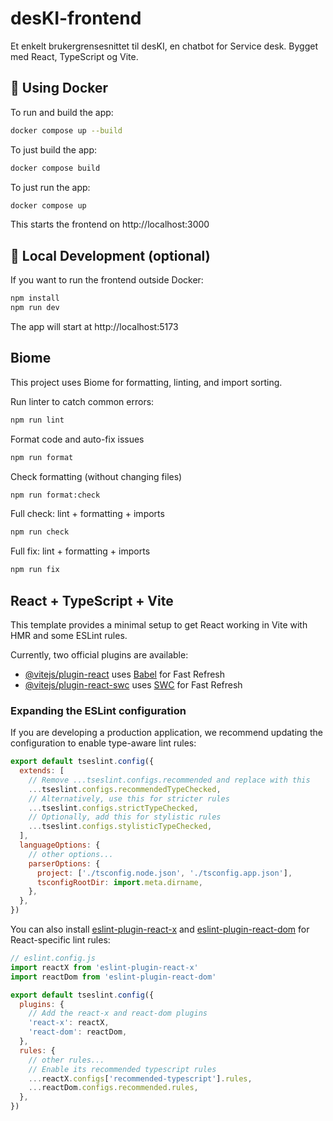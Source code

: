 # desKI-frontend
Et enkelt brukergrensesnittet til desKI, en chatbot for Service desk.
Bygget med React, TypeScript og Vite.

## 🐳 Using Docker
To run and build the app:
```bash
docker compose up --build
```

To just build the app:

```bash
docker compose build
```
To just run the app:

```bash
docker compose up
```

This starts the frontend on http://localhost:3000

## 🧪 Local Development (optional)

If you want to run the frontend outside Docker:

```bash
npm install
npm run dev
```
The app will start at http://localhost:5173

## Biome
This project uses Biome for formatting, linting, and import sorting.

Run linter to catch common errors:
```bash 
npm run lint
```

Format code and auto-fix issues
```bash
npm run format
```

Check formatting (without changing files)
```bash
npm run format:check
```

Full check: lint + formatting + imports
```bash
npm run check
```

Full fix: lint + formatting + imports
```bash
npm run fix
```

## React + TypeScript + Vite

This template provides a minimal setup to get React working in Vite with HMR and some ESLint rules.

Currently, two official plugins are available:

- [@vitejs/plugin-react](https://github.com/vitejs/vite-plugin-react/blob/main/packages/plugin-react) uses [Babel](https://babeljs.io/) for Fast Refresh
- [@vitejs/plugin-react-swc](https://github.com/vitejs/vite-plugin-react/blob/main/packages/plugin-react-swc) uses [SWC](https://swc.rs/) for Fast Refresh

### Expanding the ESLint configuration

If you are developing a production application, we recommend updating the configuration to enable type-aware lint rules:

```js
export default tseslint.config({
  extends: [
    // Remove ...tseslint.configs.recommended and replace with this
    ...tseslint.configs.recommendedTypeChecked,
    // Alternatively, use this for stricter rules
    ...tseslint.configs.strictTypeChecked,
    // Optionally, add this for stylistic rules
    ...tseslint.configs.stylisticTypeChecked,
  ],
  languageOptions: {
    // other options...
    parserOptions: {
      project: ['./tsconfig.node.json', './tsconfig.app.json'],
      tsconfigRootDir: import.meta.dirname,
    },
  },
})
```

You can also install [eslint-plugin-react-x](https://github.com/Rel1cx/eslint-react/tree/main/packages/plugins/eslint-plugin-react-x) and [eslint-plugin-react-dom](https://github.com/Rel1cx/eslint-react/tree/main/packages/plugins/eslint-plugin-react-dom) for React-specific lint rules:

```js
// eslint.config.js
import reactX from 'eslint-plugin-react-x'
import reactDom from 'eslint-plugin-react-dom'

export default tseslint.config({
  plugins: {
    // Add the react-x and react-dom plugins
    'react-x': reactX,
    'react-dom': reactDom,
  },
  rules: {
    // other rules...
    // Enable its recommended typescript rules
    ...reactX.configs['recommended-typescript'].rules,
    ...reactDom.configs.recommended.rules,
  },
})
```
